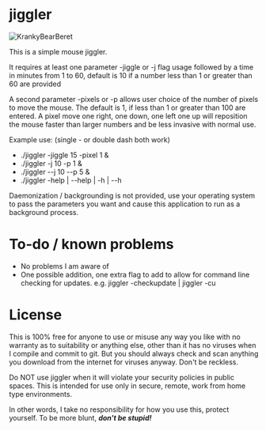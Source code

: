 # jiggler
![KrankyBearBeret](https://github.com/user-attachments/assets/95aef02f-a72c-4b82-aad2-5d2e4b30315a)

This is a simple mouse jiggler.

It requires at least one parameter -jiggle or -j flag usage followed by a time
in minutes from 1 to 60, default is 10 if a number less than 1 or greater
than 60 are provided

A second parameter -pixels or -p allows user choice of the number of pixels to
move the mouse. The default is 1, if less than 1 or greater than 100 are entered.
A pixel move one right, one down, one left one up will reposition the mouse faster
than larger numbers and be less invasive with normal use.

Example use: (single - or double dash both work)
* ./jiggler -jiggle 15 -pixel 1 &
* ./jiggler -j 10 -p 1 &
* ./jiggler --j 10 --p 5 &
* ./jiggler -help | --help | -h | --h

Daemonization / backgrounding is not provided, use your operating system to pass
the parameters you want and cause this application to run as a background process.



# To-do / known problems
- No problems I am aware of
- One possible addition, one extra flag to add to allow for command line checking for
updates. e.g. jiggler -checkupdate | jiggler -cu


# License
This is 100% free for anyone to use or misuse any way you like with no warranty as
to suitability or anything else, other than it has no viruses when I compile and
commit to git. But you should always check and scan anything you download from the
internet for viruses anyway. Don't be reckless.

Do NOT use jiggler when it will violate your security policies in public spaces.
This is intended for use only in secure, remote, work from home type environments.

In other words, I take no responsibility for how you use this, protect yourself. 
To be more blunt, _**don't be stupid!**_
